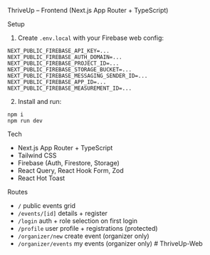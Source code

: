 ThriveUp – Frontend (Next.js App Router + TypeScript)

Setup

1. Create `.env.local` with your Firebase web config:

```
NEXT_PUBLIC_FIREBASE_API_KEY=...
NEXT_PUBLIC_FIREBASE_AUTH_DOMAIN=...
NEXT_PUBLIC_FIREBASE_PROJECT_ID=...
NEXT_PUBLIC_FIREBASE_STORAGE_BUCKET=...
NEXT_PUBLIC_FIREBASE_MESSAGING_SENDER_ID=...
NEXT_PUBLIC_FIREBASE_APP_ID=...
NEXT_PUBLIC_FIREBASE_MEASUREMENT_ID=...
```

2. Install and run:

```
npm i
npm run dev
```

Tech

- Next.js App Router + TypeScript
- Tailwind CSS
- Firebase (Auth, Firestore, Storage)
- React Query, React Hook Form, Zod
- React Hot Toast

Routes

- `/` public events grid
- `/events/[id]` details + register
- `/login` auth + role selection on first login
- `/profile` user profile + registrations (protected)
- `/organizer/new` create event (organizer only)
- `/organizer/events` my events (organizer only)
#   T h r i v e U p - W e b  
 